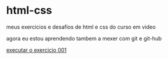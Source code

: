 # html-css
 meus exercicios e desafios de html e css do curso em video

 agora eu estou aprendendo tambem a mexer com git e git-hub

<a href="https://gabriel96651.github.io/html-css/exercicios/ex-001/index.html">executar o exercicio 001</a>


